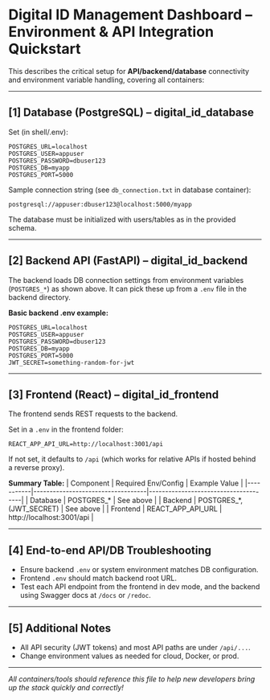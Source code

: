 # Digital ID Management Dashboard – Environment & API Integration Quickstart

This describes the critical setup for **API/backend/database** connectivity and environment variable handling, covering all containers:

---

## [1] Database (PostgreSQL) – digital_id_database

Set (in shell/.env):
```
POSTGRES_URL=localhost
POSTGRES_USER=appuser
POSTGRES_PASSWORD=dbuser123
POSTGRES_DB=myapp
POSTGRES_PORT=5000
```
Sample connection string (see `db_connection.txt` in database container):
```
postgresql://appuser:dbuser123@localhost:5000/myapp
```
The database must be initialized with users/tables as in the provided schema.

---

## [2] Backend API (FastAPI) – digital_id_backend

The backend loads DB connection settings from environment variables (`POSTGRES_*`) as shown above.
It can pick these up from a `.env` file in the backend directory.

**Basic backend .env example:**
```
POSTGRES_URL=localhost
POSTGRES_USER=appuser
POSTGRES_PASSWORD=dbuser123
POSTGRES_DB=myapp
POSTGRES_PORT=5000
JWT_SECRET=something-random-for-jwt
```

---

## [3] Frontend (React) – digital_id_frontend

The frontend sends REST requests to the backend.

Set in a `.env` in the frontend folder:
```
REACT_APP_API_URL=http://localhost:3001/api
```
If not set, it defaults to `/api` (which works for relative APIs if hosted behind a reverse proxy).

**Summary Table:**
| Component | Required Env/Config                | Example Value                        |
|-----------|-----------------------------------|--------------------------------------|
| Database  | POSTGRES_*                        | See above                            |
| Backend   | POSTGRES_*, (JWT_SECRET)          | See above                            |
| Frontend  | REACT_APP_API_URL                 | http://localhost:3001/api            |

---

## [4] End-to-end API/DB Troubleshooting

- Ensure backend `.env` or system environment matches DB configuration.
- Frontend `.env` should match backend root URL.
- Test each API endpoint from the frontend in dev mode, and the backend using Swagger docs at `/docs` or `/redoc`.

---

## [5] Additional Notes

- All API security (JWT tokens) and most API paths are under `/api/...`.
- Change environment values as needed for cloud, Docker, or prod.

---

*All containers/tools should reference this file to help new developers bring up the stack quickly and correctly!*

